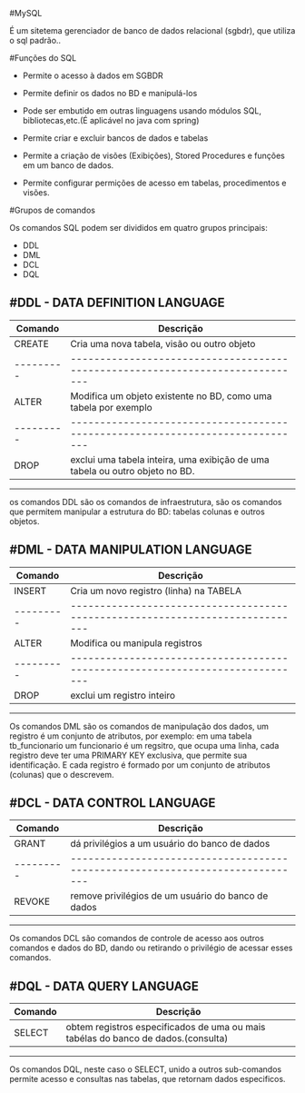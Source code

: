 #MySQL 

É um sitetema gerenciador de banco de dados relacional (sgbdr), que utiliza o sql padrão..

#Funções do SQL

- Permite o acesso à dados em SGBDR

- Permite definir os dados no BD e manipulá-los

- Pode ser embutido em outras linguagens usando módulos SQL, bibliotecas,etc.(É aplicável no java com spring)

- Permite criar e excluir bancos de dados e tabelas

- Permite a criação de visões (Exibições), Stored Procedures e funções em um banco de dados.

- Permite configurar permições de acesso em tabelas, procedimentos e visões.

#Grupos de comandos

Os comandos SQL podem ser divididos em quatro grupos principais:

- DDL
- DML
- DCL
- DQL

#DDL - DATA DEFINITION LANGUAGE
-----------------------------------------------------------------------------------------
| Comando | Descrição									                                                  |
|---------|-----------------------------------------------------------------------------|
| CREATE  | Cria uma nova tabela, visão ou outro objeto					                        |
|---------|-----------------------------------------------------------------------------|
| ALTER   | Modifica um objeto existente no BD, como uma tabela por exemplo	 	          |     
|---------|-----------------------------------------------------------------------------|
| DROP    | exclui uma tabela inteira, uma exibição de uma tabela ou outro objeto no BD.|
-----------------------------------------------------------------------------------------

os comandos DDL são os comandos de infraestrutura, são os comandos que permitem manipular a estrutura do BD: tabelas colunas e outros objetos.

#DML - DATA MANIPULATION LANGUAGE
-----------------------------------------------------------------------------------------
| Comando | Descrição									                                                  |
|---------|-----------------------------------------------------------------------------|
| INSERT  | Cria um novo registro (linha) na TABELA					                            |
|---------|-----------------------------------------------------------------------------|
| ALTER   | Modifica ou manipula registros	 	         				                          |     
|---------|-----------------------------------------------------------------------------|
| DROP    | exclui um registro inteiro						                                      |
-----------------------------------------------------------------------------------------

Os comandos DML são os comandos de manipulação dos dados, um registro é um conjunto de atributos, por exemplo: em uma tabela tb_funcionario um funcionario é um regsitro, que ocupa uma linha, cada registro deve ter uma PRIMARY KEY exclusiva, que permite sua identificação. E cada registro é formado por um conjunto de atributos (colunas) que o descrevem.

#DCL - DATA CONTROL LANGUAGE
-----------------------------------------------------------------------------------------
| Comando | Descrição									                                                  |
|---------|-----------------------------------------------------------------------------|
| GRANT   | dá privilégios a um usuário do banco de dados                               |
|---------|-----------------------------------------------------------------------------|
| REVOKE  | remove privilégios de um usuário do banco de dados                          |
-----------------------------------------------------------------------------------------

Os comandos DCL são comandos de controle de acesso aos outros comandos e dados do BD, dando ou retirando o privilégio de acessar esses comandos.

#DQL - DATA QUERY LANGUAGE
----------------------------------------------------------------------------------------------	 
| Comando | Descrição									                                                       |
|---------|----------------------------------------------------------------------------------|
| SELECT  | obtem registros especificados de uma ou mais tabélas do banco de dados.(consulta)|
----------------------------------------------------------------------------------------------

Os comandos DQL, neste caso o SELECT, unido a outros sub-comandos permite acesso e consultas nas tabelas, que retornam dados especificos.

